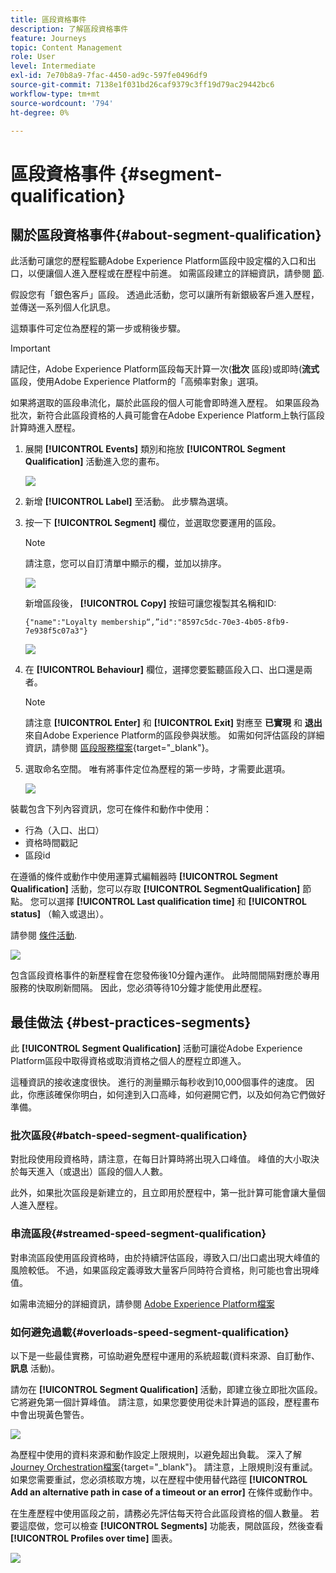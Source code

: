 ```yaml
---
title: 區段資格事件
description: 了解區段資格事件
feature: Journeys
topic: Content Management
role: User
level: Intermediate
exl-id: 7e70b8a9-7fac-4450-ad9c-597fe0496df9
source-git-commit: 7138e1f031bd26caf9379c3ff19d79ac29442bc6
workflow-type: tm+mt
source-wordcount: '794'
ht-degree: 0%

---
```


# 區段資格事件 {#segment-qualification}

## 關於區段資格事件{#about-segment-qualification}

此活動可讓您的歷程監聽Adobe Experience Platform區段中設定檔的入口和出口，以便讓個人進入歷程或在歷程中前進。 如需區段建立的詳細資訊，請參閱 [節](../segment/about-segments.md).

假設您有「銀色客戶」區段。 透過此活動，您可以讓所有新銀級客戶進入歷程，並傳送一系列個人化訊息。

這類事件可定位為歷程的第一步或稍後步驟。

>[!IMPORTANT]
>
>請記住，Adobe Experience Platform區段每天計算一次(**批次** 區段)或即時(**流式** 區段，使用Adobe Experience Platform的「高頻率對象」選項。
>
>如果將選取的區段串流化，屬於此區段的個人可能會即時進入歷程。 如果區段為批次，新符合此區段資格的人員可能會在Adobe Experience Platform上執行區段計算時進入歷程。


1. 展開 **[!UICONTROL Events]** 類別和拖放 **[!UICONTROL Segment Qualification]** 活動進入您的畫布。

   ![](../assets/segment5.png)

1. 新增 **[!UICONTROL Label]** 至活動。 此步驟為選填。

1. 按一下 **[!UICONTROL Segment]** 欄位，並選取您要運用的區段。

   >[!NOTE]
   >
   >請注意，您可以自訂清單中顯示的欄，並加以排序。

   ![](../assets/segment6.png)

   新增區段後， **[!UICONTROL Copy]** 按鈕可讓您複製其名稱和ID:

   `{"name":"Loyalty membership“,”id":"8597c5dc-70e3-4b05-8fb9-7e938f5c07a3"}`

   ![](../assets/segment-copy.png)

1. 在 **[!UICONTROL Behaviour]** 欄位，選擇您要監聽區段入口、出口還是兩者。

   >[!NOTE]
   >
   >請注意 **[!UICONTROL Enter]** 和 **[!UICONTROL Exit]** 對應至 **已實現** 和 **退出** 來自Adobe Experience Platform的區段參與狀態。 如需如何評估區段的詳細資訊，請參閱 [區段服務檔案](https://experienceleague.adobe.com/docs/experience-platform/segmentation/tutorials/evaluate-a-segment.html#interpret-segment-results){target=&quot;_blank&quot;}。

1. 選取命名空間。 唯有將事件定位為歷程的第一步時，才需要此選項。

   ![](../assets/segment7.png)

裝載包含下列內容資訊，您可在條件和動作中使用：

* 行為（入口、出口）
* 資格時間戳記
* 區段id

在遵循的條件或動作中使用運算式編輯器時 **[!UICONTROL Segment Qualification]** 活動，您可以存取 **[!UICONTROL SegmentQualification]** 節點。 您可以選擇 **[!UICONTROL Last qualification time]** 和 **[!UICONTROL status]** （輸入或退出）。

請參閱 [條件活動](../building-journeys/condition-activity.md#about_condition).

![](../assets/segment8.png)

包含區段資格事件的新歷程會在您發佈後10分鐘內運作。 此時間間隔對應於專用服務的快取刷新間隔。 因此，您必須等待10分鐘才能使用此歷程。

## 最佳做法 {#best-practices-segments}

此 **[!UICONTROL Segment Qualification]** 活動可讓從Adobe Experience Platform區段中取得資格或取消資格之個人的歷程立即進入。

這種資訊的接收速度很快。 進行的測量顯示每秒收到10,000個事件的速度。 因此，你應該確保你明白，如何達到入口高峰，如何避開它們，以及如何為它們做好準備。

### 批次區段{#batch-speed-segment-qualification}

對批段使用段資格時，請注意，在每日計算時將出現入口峰值。 峰值的大小取決於每天進入（或退出）區段的個人人數。

此外，如果批次區段是新建立的，且立即用於歷程中，第一批計算可能會讓大量個人進入歷程。

### 串流區段{#streamed-speed-segment-qualification}

對串流區段使用區段資格時，由於持續評估區段，導致入口/出口處出現大峰值的風險較低。 不過，如果區段定義導致大量客戶同時符合資格，則可能也會出現峰值。

如需串流細分的詳細資訊，請參閱 [Adobe Experience Platform檔案](https://experienceleague.adobe.com/docs/experience-platform/segmentation/api/streaming-segmentation.html#api)

### 如何避免過載{#overloads-speed-segment-qualification}

以下是一些最佳實務，可協助避免歷程中運用的系統超載(資料來源、自訂動作、 **訊息** 活動)。

請勿在 **[!UICONTROL Segment Qualification]** 活動，即建立後立即批次區段。 它將避免第一個計算峰值。 請注意，如果您要使用從未計算過的區段，歷程畫布中會出現黃色警告。

![](../assets/segment-error.png)

為歷程中使用的資料來源和動作設定上限規則，以避免超出負載。 深入了解 [Journey Orchestration檔案](https://experienceleague.adobe.com/docs/journeys/using/working-with-apis/capping.html){target=&quot;_blank&quot;}。 請注意，上限規則沒有重試。 如果您需要重試，您必須核取方塊，以在歷程中使用替代路徑 **[!UICONTROL Add an alternative path in case of a timeout or an error]** 在條件或動作中。

在生產歷程中使用區段之前，請務必先評估每天符合此區段資格的個人數量。 若要這麼做，您可以檢查 **[!UICONTROL Segments]** 功能表，開啟區段，然後查看 **[!UICONTROL Profiles over time]** 圖表。

![](../assets/segment-overload.png)

